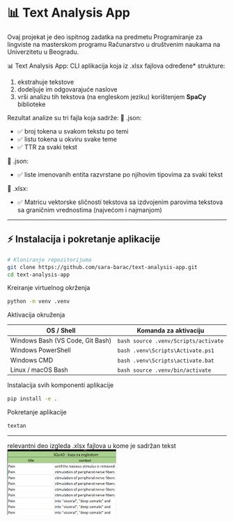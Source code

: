 # 📊 Text Analysis App

Ovaj projekat je deo ispitnog zadatka na predmetu Programiranje za lingviste na masterskom programu 
Računarstvo u društvenim naukama na Univerzitetu u Beogradu. 

📊 Text Analysis App: CLI aplikacija koja iz .xlsx fajlova određene* strukture: 
1) ekstrahuje tekstove 
2) dodeljuje im odgovarajuće naslove
3) vrši analizu tih tekstova (na engleskom jeziku) korištenjem **SpaCy** biblioteke 

Rezultat analize su tri fajla koja sadrže: 
📌 .json: 
- ✅ broj tokena u svakom tekstu po temi
- ✅ listu tokena u okviru svake teme
- ✅ TTR za svaki tekst

📌 .json:
- ✅  liste imenovanih entita razvrstane po njihovim tipovima za svaki tekst

📌 .xlsx:
- ✅ Matricu vektorske sličnosti tekstova sa izdvojenim parovima tekstova sa graničnim vrednostima (najvećom i najmanjom) 

---

## ⚡ Instalacija i pokretanje aplikacije

```bash
# Kloniranje repozitorijuma  
git clone https://github.com/sara-barac/text-analysis-app.git
cd text-analysis-app
``` 
Kreiranje virtuelnog okrženja
```bash
python -m venv .venv
```

Aktivacija okruženja

| OS / Shell                       | Komanda za aktivaciju                |
|----------------------------------|---------------------------------------|
| Windows Bash (VS Code, Git Bash) | ```bash source .venv/Scripts/activate``` |
| Windows PowerShell               | ```bash .venv\Scripts\Activate.ps1```    |
| Windows CMD                      | ```bash .venv\Scripts\activate.bat```    |
| Linux / macOS Bash               | ```bash source .venv/bin/activate```     |



Instalacija svih komponenti aplikacije
```bash
pip install -e .
```

Pokretanje aplikacije 
```bash
textan 
```




------------------------------------------------------------------------------

relevantni deo izgleda .xlsx fajlova u kome je sadržan tekst
<img src="images/izgled_xslx_fajla.png" alt="Izgled .xlsx fajla" width="250" height="150"/>


